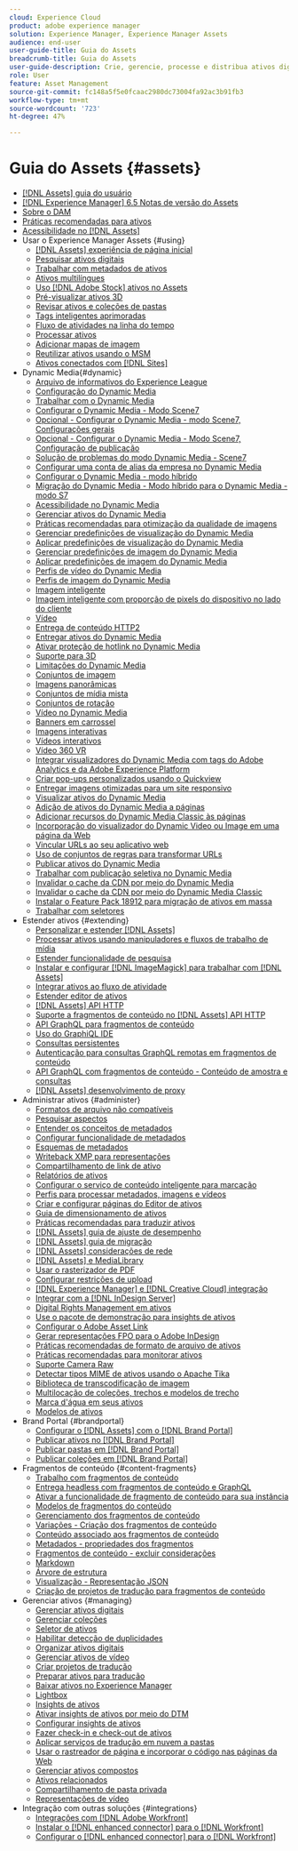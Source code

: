 ```yaml
---
cloud: Experience Cloud
product: adobe experience manager
solution: Experience Manager, Experience Manager Assets
audience: end-user
user-guide-title: Guia do Assets
breadcrumb-title: Guia do Assets
user-guide-description: Crie, gerencie, processe e distribua ativos digitais.
role: User
feature: Asset Management
source-git-commit: fc148a5f5e0fcaac2980dc73004fa92ac3b91fb3
workflow-type: tm+mt
source-wordcount: '723'
ht-degree: 47%

---
```



# Guia do Assets {#assets}

+ [[!DNL Assets] guia do usuário](home.md)
+ [[!DNL Experience Manager] 6.5 Notas de versão do Assets](https://experienceleague.adobe.com/docs/experience-manager-65/release-notes/assets.html)
+ [Sobre o DAM](assets.md)
+ [Práticas recomendadas para ativos](best-practices-for-assets.md)
+ [Acessibilidade no  [!DNL Assets]](accessibility.md)
+ Usar o Experience Manager Assets {#using}
   + [[!DNL Assets] experiência de página inicial](assets-home-page.md)
   + [Pesquisar ativos digitais](search-assets.md)
   + [Trabalhar com metadados de ativos](metadata.md)
   + [Ativos multilíngues](multilingual-assets.md)
   + [Uso [!DNL Adobe Stock] ativos no Assets](aem-assets-adobe-stock.md)
   + [Pré-visualizar ativos 3D](previewing-3d-assets.md)
   + [Revisar ativos e coleções de pastas](bulk-approval.md)
   + [Tags inteligentes aprimoradas](enhanced-smart-tags.md)
   + [Fluxo de atividades na linha do tempo](activity-stream.md)
   + [Processar ativos](assets-workflow.md)
   + [Adicionar mapas de imagem](image-maps.md)
   + [Reutilizar ativos usando o MSM](reuse-assets-using-msm.md)
   + [Ativos conectados com [!DNL Sites]](use-assets-across-connected-assets-instances.md)
+ Dynamic Media{#dynamic}
   + [Arquivo de informativos do Experience League](dynamic-media-newsletter.md)
   + [Configuração do Dynamic Media](administering-dynamic-media.md)
   + [Trabalhar com o Dynamic Media](dynamic-media.md)
   + [Configurar o Dynamic Media - Modo Scene7](config-dms7.md)
   + [Opcional - Configurar o Dynamic Media - modo Scene7, Configurações gerais](dm-general-settings.md)
   + [Opcional - Configurar o Dynamic Media - Modo Scene7, Configuração de publicação](dm-publish-settings.md)
   + [Solução de problemas do modo Dynamic Media - Scene7](troubleshoot-dms7.md)
   + [Configurar uma conta de alias da empresa no Dynamic Media](dm-alias-account.md)
   + [Configurar o Dynamic Media - modo híbrido](config-dynamic.md)
   + [Migração do Dynamic Media - Modo híbrido para o Dynamic Media - modo S7](migrate-from-hybrid-to-dms7.md)
   + [Acessibilidade no Dynamic Media](accessibility-dm.md)
   + [Gerenciar ativos do Dynamic Media](managing-assets.md)
   + [Práticas recomendadas para otimização da qualidade de imagens](best-practices-for-optimizing-the-quality-of-your-images.md)
   + [Gerenciar predefinições de visualização do Dynamic Media](managing-viewer-presets.md)
   + [Aplicar predefinições de visualização do Dynamic Media](viewer-presets.md)
   + [Gerenciar predefinições de imagem do Dynamic Media](managing-image-presets.md)
   + [Aplicar predefinições de imagem do Dynamic Media](image-presets.md)
   + [Perfis de vídeo do Dynamic Media](video-profiles.md)
   + [Perfis de imagem do Dynamic Media](image-profiles.md)
   + [Imagem inteligente](imaging-faq.md)
   + [Imagem inteligente com proporção de pixels do dispositivo no lado do cliente](client-side-dpr.md)
   + [Vídeo](s7-video.md)
   + [Entrega de conteúdo HTTP2](http2.md)
   + [Entregar ativos do Dynamic Media](delivering-dynamic-media-assets.md)
   + [Ativar proteção de hotlink no Dynamic Media](hotlink-protection.md)
   + [Suporte para 3D](/help/assets/assets-3d.md)
   + [Limitações do Dynamic Media](limitations.md)
   + [Conjuntos de imagem](image-sets.md)
   + [Imagens panorâmicas](panoramic-images.md)
   + [Conjuntos de mídia mista](mixed-media-sets.md)
   + [Conjuntos de rotação](spin-sets.md)
   + [Vídeo no Dynamic Media](video.md)
   + [Banners em carrossel](carousel-banners.md)
   + [Imagens interativas](interactive-images.md)
   + [Vídeos interativos](interactive-videos.md)
   + [Vídeo 360 VR](/help/assets/360-video.md)
   + [Integrar visualizadores do Dynamic Media com tags do Adobe Analytics e da Adobe Experience Platform](/help/assets/tags.md)
   + [Criar pop-ups personalizados usando o Quickview](custom-pop-ups.md)
   + [Entregar imagens otimizadas para um site responsivo](responsive-site.md)
   + [Visualizar ativos do Dynamic Media](previewing-assets.md)
   + [Adição de ativos do Dynamic Media a páginas](adding-dynamic-media-assets-to-pages.md)
   + [Adicionar recursos do Dynamic Media Classic às páginas](scene7.md)
   + [Incorporação do visualizador do Dynamic Video ou Image em uma página da Web](embed-code.md)
   + [Vincular URLs ao seu aplicativo web](linking-urls-to-yourwebapplication.md)
   + [Uso de conjuntos de regras para transformar URLs](using-rulesets-to-transform-urls.md)
   + [Publicar ativos do Dynamic Media](publishing-dynamicmedia-assets.md)
   + [Trabalhar com publicação seletiva no Dynamic Media](selective-publishing.md)
   + [Invalidar o cache da CDN por meio do Dynamic Media](invalidate-cdn-cache-dynamic-media.md)
   + [Invalidar o cache da CDN por meio do Dynamic Media Classic](invalidate-cdn-cache-dm-classic.md)
   + [Instalar o Feature Pack 18912 para migração de ativos em massa](bulk-ingest-migrate.md)
   + [Trabalhar com seletores](working-with-selectors.md)
+ Estender ativos {#extending}
   + [Personalizar e estender [!DNL Assets]](extending-assets.md)
   + [Processar ativos usando manipuladores e fluxos de trabalho de mídia](media-handlers.md)
   + [Estender funcionalidade de pesquisa](searchx.md)
   + [Instalar e configurar [!DNL ImageMagick] para trabalhar com [!DNL Assets]](best-practices-for-imagemagick.md)
   + [Integrar ativos ao fluxo de atividade](extending-activity-stream.md)
   + [Estender editor de ativos](asseteditorx.md)
   + [[!DNL Assets] API HTTP](mac-api-assets.md)
   + [Suporte a fragmentos de conteúdo no [!DNL Assets] API HTTP](assets-api-content-fragments.md)
   + [API GraphQL para fragmentos de conteúdo](https://experienceleague.adobe.com/docs/experience-manager-65/developing/headless/delivery-api/graphql-api-content-fragments.html)
   + [Uso do GraphiQL IDE](https://experienceleague.adobe.com/docs/experience-manager-65/developing/headless/delivery-api/graphiql-ide.html)
   + [Consultas persistentes](https://experienceleague.adobe.com/docs/experience-manager-65/developing/headless/delivery-api/persisted-queries.html)
   + [Autenticação para consultas GraphQL remotas em fragmentos de conteúdo](https://experienceleague.adobe.com/docs/experience-manager-65/developing/headless/delivery-api/graphql-authentication-content-fragments.html)
   + [API GraphQL com fragmentos de conteúdo - Conteúdo de amostra e consultas](https://experienceleague.adobe.com/docs/experience-manager-65/developing/headless/delivery-api/content-fragments-graphql-samples.html)
   + [[!DNL Assets] desenvolvimento de proxy](proxy.md)
+ Administrar ativos {#administer}
   + [Formatos de arquivo não compatíveis](assets-formats.md)
   + [Pesquisar aspectos](search-facets.md)
   + [Entender os conceitos de metadados](metadata-concepts.md)
   + [Configurar funcionalidade de metadados](metadata-config.md)
   + [Esquemas de metadados](metadata-schemas.md)
   + [Writeback XMP para representações](xmp-writeback.md)
   + [Compartilhamento de link de ativo](link-sharing.md)
   + [Relatórios de ativos](asset-reports.md)
   + [Configurar o serviço de conteúdo inteligente para marcação](config-smart-tagging.md)
   + [Perfis para processar metadados, imagens e vídeos](processing-profiles.md)
   + [Criar e configurar páginas do Editor de ativos](assets-finder-editor.md)
   + [Guia de dimensionamento de ativos](assets-sizing-guide.md)
   + [Práticas recomendadas para traduzir ativos](best-practices-for-translating-assets-efficiently.md)
   + [[!DNL Assets] guia de ajuste de desempenho](performance-tuning-guidelines.md)
   + [[!DNL Assets] guia de migração](assets-migration-guide.md)
   + [[!DNL Assets] considerações de rede](assets-network-considerations.md)
   + [[!DNL Assets] e MediaLibrary](medialibrary.md)
   + [Usar o rasterizador de PDF](aem-pdf-rasterizer.md)
   + [Configurar restrições de upload](configuring-asset-upload-restrictions.md)
   + [[!DNL Experience Manager] e [!DNL Creative Cloud] integração](aem-cc-integration-best-practices.md)
   + [Integrar com a  [!DNL InDesign Server]](indesign.md)
   + [Digital Rights Management em ativos](drm.md)
   + [Use o pacote de demonstração para insights de ativos](use-demo-package-for-asset-insights.md)
   + [Configurar o Adobe Asset Link](configure-asset-link.md)
   + [Gerar representações FPO para o Adobe InDesign](configure-fpo-renditions.md)
   + [Práticas recomendadas de formato de arquivo de ativos](assets-file-format-best-practices.md)
   + [Práticas recomendadas para monitorar ativos](assets-monitoring-best-practices.md)
   + [Suporte Camera Raw](camera-raw.md)
   + [Detectar tipos MIME de ativos usando o Apache Tika](detect-asset-mime-type-with-tika.md)
   + [Biblioteca de transcodificação de imagem](imaging-transcoding-library.md)
   + [Multilocação de coleções, trechos e modelos de trecho](multi-tenancy.md)
   + [Marca d&#39;água em seus ativos](watermarking.md)
   + [Modelos de ativos](asset-templates.md)
+ Brand Portal {#brandportal}
   + [Configurar o [!DNL Assets] com o [!DNL Brand Portal]](configure-aem-assets-with-brand-portal.md)
   + [Publicar ativos no  [!DNL Brand Portal]](brand-portal-publish-assets.md)
   + [Publicar pastas em [!DNL Brand Portal]](brand-portal-publish-folder.md)
   + [Publicar coleções em [!DNL Brand Portal]](brand-portal-publish-collection.md)
+ Fragmentos de conteúdo {#content-fragments}
   + [Trabalho com fragmentos de conteúdo](content-fragments/content-fragments.md)
   + [Entrega headless com fragmentos de conteúdo e GraphQL](content-fragments/content-fragments-graphql.md)
   + [Ativar a funcionalidade de fragmento de conteúdo para sua instância](content-fragments/content-fragments-configuration-browser.md)
   + [Modelos de fragmentos do conteúdo](content-fragments/content-fragments-models.md)
   + [Gerenciamento dos fragmentos de conteúdo](content-fragments/content-fragments-managing.md)
   + [Variações - Criação dos fragmentos de conteúdo](content-fragments/content-fragments-variations.md)
   + [Conteúdo associado aos fragmentos de conteúdo](content-fragments/content-fragments-assoc-content.md)
   + [Metadados - propriedades dos fragmentos](content-fragments/content-fragments-metadata.md)
   + [Fragmentos de conteúdo - excluir considerações](content-fragments/content-fragments-delete.md)
   + [Markdown](content-fragments/content-fragments-markdown.md)
   + [Árvore de estrutura](/help/assets/content-fragments/content-fragments-structure-tree.md)
   + [Visualização - Representação JSON](/help/assets/content-fragments/content-fragments-json-preview.md)
   + [Criação de projetos de tradução para fragmentos de conteúdo](creating-translation-projects-for-content-fragments.md)
+ Gerenciar ativos {#managing}
   + [Gerenciar ativos digitais](manage-assets.md)
   + [Gerenciar coleções](manage-collections.md)
   + [Seletor de ativos](asset-selector.md)
   + [Habilitar detecção de duplicidades](duplicate-detection.md)
   + [Organizar ativos digitais](organize-assets.md)
   + [Gerenciar ativos de vídeo](managing-video-assets.md)
   + [Criar projetos de tradução](translation-projects.md)
   + [Preparar ativos para tradução](preparing-assets-for-translation.md)
   + [Baixar ativos no Experience Manager](download-assets-from-aem.md)
   + [Lightbox](light-box.md)
   + [Insights de ativos](asset-insights.md)
   + [Ativar insights de ativos por meio do DTM](use-dtm-for-asset-insights.md)
   + [Configurar insights de ativos](configure-asset-insights.md)
   + [Fazer check-in e check-out de ativos](check-out-and-submit-assets.md)
   + [Aplicar serviços de tradução em nuvem a pastas](transition-cloud-services.md)
   + [Usar o rastreador de página e incorporar o código nas páginas da Web](use-page-tracker.md)
   + [Gerenciar ativos compostos](managing-linked-subassets.md)
   + [Ativos relacionados](related-assets.md)
   + [Compartilhamento de pasta privada](private-folder.md)
   + [Representações de vídeo](video-renditions.md)
+ Integração com outras soluções {#integrations}
   + [Integrações com [!DNL Adobe Workfront]](workfront-integrations.md)
   + [Instalar o [!DNL enhanced connector] para o [!DNL Workfront]](workfront-connector-install.md)
   + [Configurar o [!DNL enhanced connector] para o [!DNL Workfront]](workfront-connector-configure.md)
